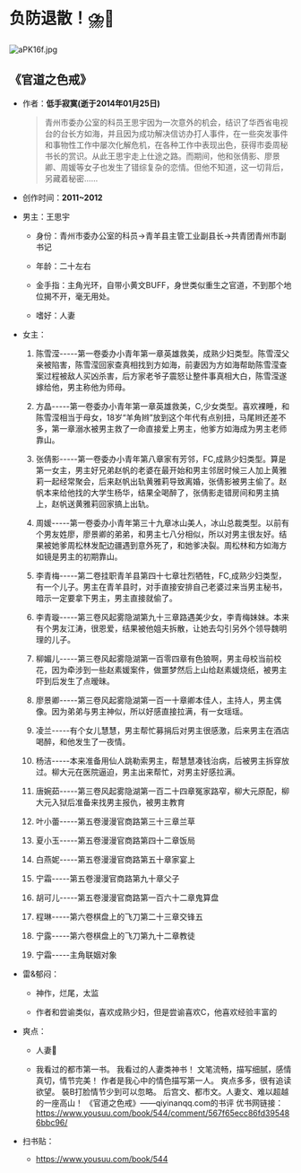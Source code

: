 # 负防退散！⛈️🤢

![aPK16f.jpg](https://bkimg.cdn.bcebos.com/pic/d058ccbf6c81800a4f04efe3b33533fa838b477d?x-bce-process=image/watermark,image_d2F0ZXIvYmFpa2U3Mg==,g_7,xp_5,yp_5/format,f_auto)

## 《官道之色戒》

- 作者：**低手寂寞(逝于2014年01月25日)**
  
    > 青州市委办公室的科员王思宇因为一次意外的机会，结识了华西省电视台的台长方如海，并且因为成功解决信访办打人事件，在一些突发事件和事物性工作中屡次化解危机，在各种工作中表现出色，获得市委周秘书长的赏识。从此王思宇走上仕途之路。而期间，他和张倩影、廖景卿、周媛等女子也发生了错综复杂的恋情。但他不知道，这一切背后，另藏着秘密……

- 创作时间：**2011~2012**

- 男主：王思宇

  * 身份：青州市委办公室的科员->青羊县主管工业副县长->共青团青州市副书记
  
  * 年龄：二十左右
  * 金手指：主角光环，自带小黄文BUFF，身世类似重生之官道，不到那个地位揭不开，毫无用处。
  * 嗜好：人妻

- 女主：

  1. 陈雪滢-----第一卷委办小青年第一章英雄救美，成熟少妇类型。陈雪滢父亲被陷害，陈雪滢回家查真相找到方如海，前妻因为方如海帮助陈雪滢查案过程被敌人买凶杀害，后方家老爷子震怒让整件事真相大白，陈雪滢遂嫁给他，男主称他为师母。

  2. 方晶-----第一卷委办小青年第一章英雄救美，C,少女类型。喜欢裸睡，和陈雪滢相当于母女，18岁“羊角辫”放到这个年代有点别扭，马尾辫还差不多，第一章溺水被男主救了一命直接爱上男主，他爹方如海成为男主老师靠山。
  3. 张倩影-----第一卷委办小青年第八章家有芳邻，FC,成熟少妇类型。算是第一女主，男主好兄弟赵帆的老婆在最开始和男主邻居时候三人加上黄雅莉一起经常聚会，后来赵帆出轨黄雅莉导致离婚，张倩影被男主偷了。赵帆本来给他找的大学生杨华，结果全喝醉了，张倩影走错房间和男主搞上，赵帆送黄雅莉回家搞上出轨。
  4. 周媛-----第一卷委办小青年第三十九章冰山美人，冰山总裁类型。以前有个男友姓廖，廖景卿的弟弟，和男主七八分相似，所以对男主很友好。结果被她爹周松林发配边疆遇到意外死了，和她爹决裂。周松林和方如海方如镜是男主的初期靠山。
  5. 李青梅-----第二卷挂职青羊县第四十七章壮烈牺牲，FC,成熟少妇类型，有一个儿子。男主在青羊县时，对手直接安排自己老婆过来当男主秘书，暗示一定要拿下男主，男主直接就偷了。
  6. 李青璇-----第三卷风起雾隐湖第九十三章路遇美少女，李青梅妹妹。本来有个男友江涛，很恩爱，结果被他姐夫拆散，让她去勾引另外个领导魏明理的儿子。
  7. 柳媚儿-----第三卷风起雾隐湖第一百零四章有色狼啊，男主母校当前校花，因为牵涉到一些赵素媛案件，做噩梦然后上山给赵素媛烧纸，被男主吓到后发生了点暧昧。
  8. 廖景卿-----第三卷风起雾隐湖第一百一十章卿本佳人，主持人，男主偶像。因为弟弟与男主神似，所以好感直接拉满，有一女瑶瑶。
  9. 凌兰-----有个女儿慧慧，男主帮忙募捐后对男主很感激，后来男主在酒店喝醉，和他发生了一夜情。
  10. 杨洁-----本来准备用仙人跳勒索男主，帮慧慧凑钱治病，后被男主拆穿放过。柳大元在医院逼迫，男主出来帮忙，对男主好感拉满。
  11. 唐婉茹-----第三卷风起雾隐湖第一百二十四章冤家路窄，柳大元原配，柳大元入狱后准备来找男主报仇，被男主教育
  12. 叶小蕾-----第五卷漫漫官商路第三十三章兰草
  13. 夏小玉-----第五卷漫漫官商路第四十二章饭局
  14. 白燕妮-----第五卷漫漫官商路第五十章家宴上
  15. 宁霜-----第五卷漫漫官商路第九十章父子
  16. 胡可儿-----第五卷漫漫官商路第一百六十二章鬼算盘
  17. 程琳-----第六卷棋盘上的飞刀第二十三章交锋五
  18. 宁露-----第六卷棋盘上的飞刀第九十二章教徒
  19. 宁霜-----主角联姻对象

- 雷&郁闷：

  * 神作，烂尾，太监

  * 作者和尝谕类似，喜欢成熟少妇，但是尝谕喜欢C，他喜欢经验丰富的

- 爽点：
  
  * 人妻👏

  * 我看过的都市第一书。
  我看过的人妻类神书！
  文笔流畅，描写细腻，感情真切，情节完美！
  作者是我心中的情色描写第一人。
  爽点多多，很有追读欲望。
  裝B打脸情节少到可以忽略。
  后宫文、都市文。人妻文、难以超越的一座高山！
  《官道之色戒》——qiyinanqq.com的书评
  优书网链接：https://www.yousuu.com/book/544/comment/567f65ecc86fd395486bbc96/

- 扫书贴：
  
  * <https://www.yousuu.com/book/544>
